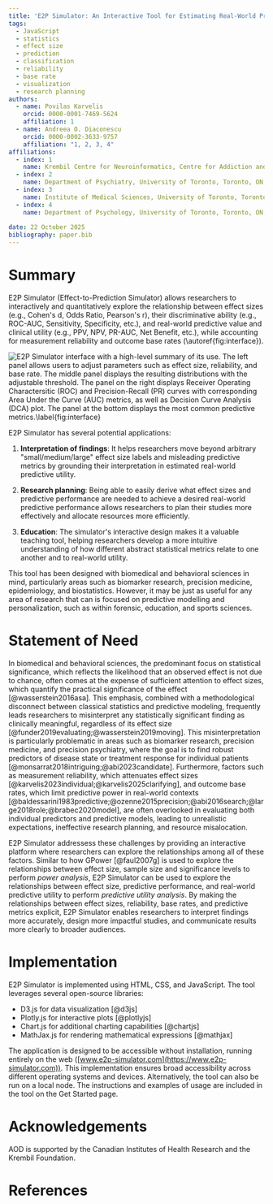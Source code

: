 ```yaml
---
title: 'E2P Simulator: An Interactive Tool for Estimating Real-World Predictive Utility of Research Findings'
tags:
  - JavaScript
  - statistics
  - effect size
  - prediction
  - classification
  - reliability
  - base rate
  - visualization
  - research planning
authors:
  - name: Povilas Karvelis
    orcid: 0000-0001-7469-5624  
    affiliation: 1
  - name: Andreea O. Diaconescu
    orcid: 0000-0002-3633-9757
    affiliation: "1, 2, 3, 4"
affiliations:
  - index: 1
    name: Krembil Centre for Neuroinformatics, Centre for Addiction and Mental Health, Toronto, ON, Canada
  - index: 2
    name: Department of Psychiatry, University of Toronto, Toronto, ON, Canada
  - index: 3
    name: Institute of Medical Sciences, University of Toronto, Toronto, ON, Canada
  - index: 4
    name: Department of Psychology, University of Toronto, Toronto, ON, Canada
    
date: 22 October 2025
bibliography: paper.bib
---
```


# Summary

E2P Simulator (Effect-to-Prediction Simulator) allows researchers to interactively and quantitatively explore the relationship between effect sizes (e.g., Cohen's d, Odds Ratio, Pearson's r), their discriminative ability (e.g., ROC-AUC, Sensitivity, Specificity, etc.), and real-world predictive value and clinical utility (e.g., PPV, NPV, PR-AUC, Net Benefit, etc.), while accounting for measurement reliability and outcome base rates (\autoref{fig:interface}).

![E2P Simulator interface with a high-level summary of its use. The left panel allows users to adjust parameters such as effect size, reliability, and base rate. The middle panel displays the resulting distributions with the adjustable threshold. The panel on the right displays Receiver Operating Charactersitic (ROC) and Precision-Recall (PR) curves with corresponding Area Under the Curve (AUC) metrics, as well as Decision Curve Analysis (DCA) plot. The panel at the bottom displays the most common predictive metrics.\label{fig:interface}](interface_paper.png)

E2P Simulator has several potential applications:

1. **Interpretation of findings**: It helps researchers move beyond arbitrary "small/medium/large" effect size labels and misleading predictive metrics by grounding their interpretation in estimated real-world predictive utility. 

2. **Research planning**: Being able to easily derive what effect sizes and predictive performance are needed to achieve a desired real-world predictive performance allows researchers to plan their studies more effectively and allocate resources more efficiently.

3. **Education**: The simulator's interactive design makes it a valuable teaching tool, helping researchers develop a more intuitive understanding of how different abstract statistical metrics relate to one another and to real-world utility.

This tool has been designed with biomedical and behavioral sciences in mind, particularly areas such as biomarker research, precision medicine, epidemiology, and biostatistics. However, it may be just as useful for any area of research that can is focused on predictive modelling and personalization, such as within forensic, education, and sports sciences.

# Statement of Need

In biomedical and behavioral sciences, the predominant focus on statistical significance, which reflects the likelihood that an observed effect is not due to chance, often comes at the expense of sufficient attention to effect sizes, which quantify the practical significance of the effect [@wasserstein2016asa]. This emphasis, combined with a methodological disconnect between classical statistics and predictive modeling, frequently leads researchers to misinterpret any statistically significant finding as clinically meaningful, regardless of its effect size [@funder2019evaluating;@wasserstein2019moving]. This misinterpretation is particularly problematic in areas such as biomarker research, precision medicine, and precision psychiatry, where the goal is to find robust predictors of disease state or treatment response for individual patients [@monsarrat2018intriguing;@abi2023candidate]. Furthermore, factors such as measurement reliability, which attenuates effect sizes [@karvelis2023individual;@karvelis2025clarifying], and outcome base rates, which limit predictive power in real-world contexts [@baldessarini1983predictive;@ozenne2015precision;@abi2016search;@large2018role;@brabec2020model], are often overlooked in evaluating both individual predictors and predictive models, leading to unrealistic expectations, ineffective research planning, and resource misalocation. 

E2P Simulator addressess these challenges by providing an interactive platform where researchers can explore the relationships among all of these factors. Similar to how GPower [@faul2007g] is used to explore the relationships between effect size, sample size and significance levels to perform *power analysis*, E2P Simulator can be used to explore the relationships between effect size, predictive performance, and real-world predictive utility to perform *predictive utility analysis*. By making the relationships between effect sizes, reliability, base rates, and predictive metrics explicit, E2P Simulator enables researchers to interpret findings more accurately, design more impactful studies, and communicate results more clearly to broader audiences.

# Implementation

E2P Simulator is implemented using HTML, CSS, and JavaScript. The tool leverages several open-source libraries:

- D3.js for data visualization [@d3js]
- Plotly.js for interactive plots [@plotlyjs]
- Chart.js for additional charting capabilities [@chartjs]
- MathJax.js for rendering mathematical expressions [@mathjax]

The application is designed to be accessible without installation, running entirely on the web ([www.e2p-simulator.com](https://www.e2p-simulator.com)). This implementation ensures broad accessibility across different operating systems and devices. Alternatively, the tool can also be run on a local node. The instructions and examples of usage are included in the tool on the Get Started page.

# Acknowledgements

AOD is supported by the Canadian Institutes of Health Research and the Krembil Foundation.

# References 


